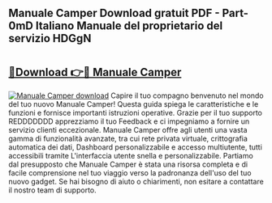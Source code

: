 ## Manuale Camper Download gratuit PDF - Part-0mD Italiano Manuale del proprietario del servizio HDGgN

# <h2><a href="http://dfck2da.blite.top/?on=Manuale+Camper">🔗Download 👉🔴 Manuale Camper</a></h2>

[![Manuale Camper download](https://i.imgur.com/lujVjoI.png)](http://dfck2da.blite.top/?on=Manuale+Camper)
Capire il tuo compagno benvenuto nel mondo del tuo nuovo Manuale Camper! Questa guida spiega le caratteristiche e le funzioni e fornisce importanti istruzioni operative. Grazie per il tuo supporto REDDDDDDD apprezziamo il tuo Feedback e ci impegniamo a fornire un servizio clienti eccezionale. Manuale Camper offre agli utenti una vasta gamma di funzionalità avanzate, tra cui rete privata virtuale, crittografia automatica dei dati, Dashboard personalizzabile e accesso multiutente, tutti accessibili tramite L'interfaccia utente snella e personalizzabile. Partiamo dal presupposto che Manuale Camper è stata una risorsa completa e di facile comprensione nel tuo viaggio verso la padronanza dell'uso del tuo nuovo gadget. Se hai bisogno di aiuto o chiarimenti, non esitare a contattare il nostro team di supporto.
